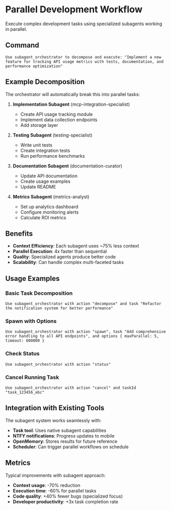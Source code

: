 # Parallel Development Workflow

Execute complex development tasks using specialized subagents working in parallel.

## Command

```
Use subagent_orchestrator to decompose and execute: "Implement a new feature for tracking API usage metrics with tests, documentation, and performance optimization"
```

## Example Decomposition

The orchestrator will automatically break this into parallel tasks:

1. **Implementation Subagent** (mcp-integration-specialist)
   - Create API usage tracking module
   - Implement data collection endpoints
   - Add storage layer

2. **Testing Subagent** (testing-specialist)
   - Write unit tests
   - Create integration tests
   - Run performance benchmarks

3. **Documentation Subagent** (documentation-curator)
   - Update API documentation
   - Create usage examples
   - Update README

4. **Metrics Subagent** (metrics-analyst)
   - Set up analytics dashboard
   - Configure monitoring alerts
   - Calculate ROI metrics

## Benefits

- **Context Efficiency**: Each subagent uses ~75% less context
- **Parallel Execution**: 4x faster than sequential
- **Quality**: Specialized agents produce better code
- **Scalability**: Can handle complex multi-faceted tasks

## Usage Examples

### Basic Task Decomposition
```
Use subagent_orchestrator with action "decompose" and task "Refactor the notification system for better performance"
```

### Spawn with Options
```
Use subagent_orchestrator with action "spawn", task "Add comprehensive error handling to all API endpoints", and options { maxParallel: 5, timeout: 600000 }
```

### Check Status
```
Use subagent_orchestrator with action "status"
```

### Cancel Running Task
```
Use subagent_orchestrator with action "cancel" and taskId "task_123456_abc"
```

## Integration with Existing Tools

The subagent system works seamlessly with:
- **Task tool**: Uses native subagent capabilities
- **NTFY notifications**: Progress updates to mobile
- **OpenMemory**: Stores results for future reference
- **Scheduler**: Can trigger parallel workflows on schedule

## Metrics

Typical improvements with subagent approach:
- **Context usage**: -70% reduction
- **Execution time**: -60% for parallel tasks  
- **Code quality**: +40% fewer bugs (specialized focus)
- **Developer productivity**: +3x task completion rate